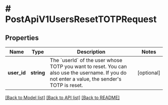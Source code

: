 # # PostApiV1UsersResetTOTPRequest

## Properties

Name | Type | Description | Notes
------------ | ------------- | ------------- | -------------
**user_id** | **string** | The &#x60;userId&#x60; of the user whose TOTP you want to reset. You can also use the username. If you do not enter a value, the sender&#39;s TOTP is reset. | [optional]

[[Back to Model list]](../../README.md#models) [[Back to API list]](../../README.md#endpoints) [[Back to README]](../../README.md)
